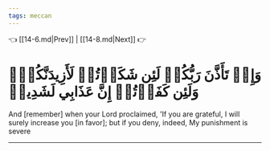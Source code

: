```yaml
---
tags: meccan
---
```


👈 [[14-6.md|Prev]] | [[14-8.md|Next]] 👉

# وَإِذۡ تَأَذَّنَ رَبُّكُمۡ لَئِن شَكَرۡتُمۡ لَأَزِيدَنَّكُمۡۖ وَلَئِن كَفَرۡتُمۡ إِنَّ عَذَابِي لَشَدِيدٞ

And [remember] when your Lord proclaimed, 'If you are grateful, I will surely increase you [in favor]; but if you deny, indeed, My punishment is severe

---

